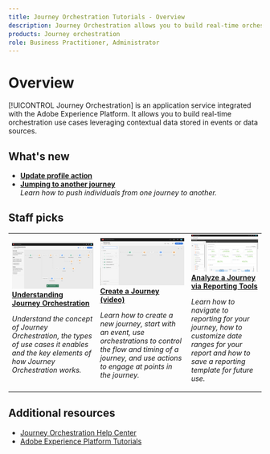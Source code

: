 ```yaml
---
title: Journey Orchestration Tutorials - Overview
description: Journey Orchestration allows you to build real-time orchestration use cases leveraging contextual data stored in events or data sources
products: Journey orchestration
role: Business Practitioner, Administrator
---
```


# Overview

[!UICONTROL Journey Orchestration] is an application service integrated with the Adobe Experience Platform. It allows you to build real-time orchestration use cases leveraging contextual data stored in events or data sources.

## What's new

* **[Update profile action](/help/building-a-journey/update-profile-action.md)**
* **[Jumping to another journey](/help/building-a-journey/jumping-to-another-journey.md)**
    <br>
    *Learn how to push individuals from one journey to another.*

## Staff picks

<table>
<tr>
  <td>
    <a href="./understanding-journey-orchestration.md">
      <img alt="Understanding Journey Orchestration" src="./assets/journey-orchestration-example.png"/>
    </a>
    <div>
      <a href="./understanding-journey-orchestration.md">
    <strong>Understanding Journey Orchestration</strong>
    </a>
    </div>
    <p>
    <em>Understand the concept of Journey Orchestration, the types of use cases it enables and the key elements of how Journey Orchestration works.</em>
    <p>
  </td>
  <td>
    <a href="./building-a-journey/creating-a-journey.md">
        <img alt="Create a Journey (video)" src="./assets/journey34.png"/>
    </a>
    <div>
      <a href="./building-a-journey/creating-a-journey.md">
    <strong>Create a Journey (video)</strong>
    </a>
    </div>
    <p>
    <em>Learn how to create a new journey, start with an event, use  orchestrations to control the flow and timing of a journey, and use actions to engage at points in the journey.</em>
    <p>
  </td>
  <td>
   <a href="./analyze-a-journey-via-reporting-tools.md">
      <img alt="Analyze a Journey via Reporting Tools" src="./assets/dynamic_report_journey_8.png" />
    </a>
    <div>
      <a href="./analyze-a-journey-via-reporting-tools.md">
    <strong>Analyze a Journey via Reporting Tools</strong>
    </a>
    </div>
    <p>
    <em>Learn how to navigate to reporting for your journey, how to customize date ranges for your report and how to save a reporting template for future use. </em>
    <p>
  </td>
</tr>
</table>

## Additional resources

* [Journey Orchestration Help Center](https://docs.adobe.com/content/help/en/journeys/using/journey-orchestration-home.html)
* [Adobe Experience Platform Tutorials](https://docs.adobe.com/content/help/en/platform-learn/tutorials/overview.html)
  